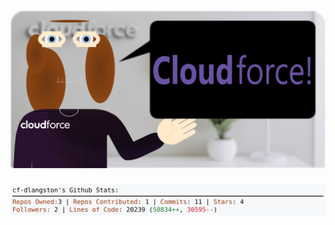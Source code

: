 <!-- 
Version 3.0.226
Built Sun May 25 2025 05:16:49 GMT+0000 (Coordinated Universal Time)
-->

<h1 align="center">
  <a href="https://github.com/dylanlangston/dylanlangston/tree/master/src" title="Click to View Source">
    <picture width="100%" alt="Dylan">
      <source media="(prefers-color-scheme: dark)" srcset="dylan-dark.svg?version=3.0.226">
      <img src="dylan-light.svg?version=3.0.226" alt="Dylan">
    </picture>
  </a>
</h1>

<div align="center">
  <picture width="100%" alt="Profile Info and Stats">
    <source media="(prefers-color-scheme: dark)" srcset="stats-dark.svg?version=3.0.226">
    <img src="stats-light.svg?version=3.0.226" alt="Profile Info and Stats">
  </picture>
</div>
